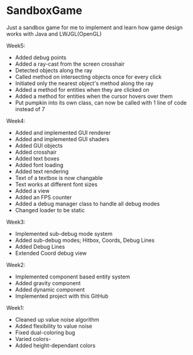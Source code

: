 # SandboxGame
Just a sandbox game for me to implement and learn how game design works with Java and LWJGL(OpenGL)

Week5:
- Added debug points
- Added a ray-cast from the screen crosshair
- Detected objects along the ray
- Called method on intersecting objects once for every click
- Initiated only the nearest object's method along the ray
- Added a method for entities when they are clicked on
- Added a method for entities when the cursor hovers over them
- Put pumpkin into its own class, can now be called with 1 line of code instead of 7

Week4:
- Added and implemented GUI renderer
- Added and implemented GUI shaders
- Added GUI objects
- Added crosshair
- Added text boxes
- Added font loading
- Added text rendering
- Text of a textbox is now changable
- Text works at different font sizes
- Added a view
- Added an FPS counter
- Added a debug manager class to handle all debug modes
- Changed loader to be static

Week3:
- Implemented sub-debug mode system
- Added sub-debug modes; Hitbox, Coords, Debug Lines
- Added Debug Lines
- Extended Coord debug view

Week2:
- Implemented component based entity system
- Added gravity component
- Added dynamic component
- Implemented project with this GitHub

Week1:
- Cleaned up value noise algorithm
- Added flexibility to value noise
- Fixed dual-coloring bug
- Varied colors-
- Added height-dependant colors
